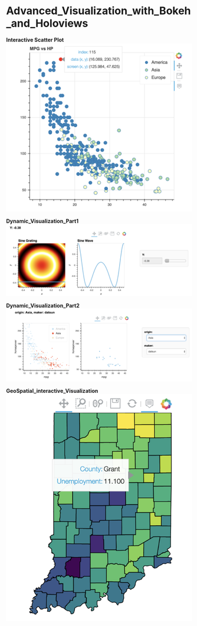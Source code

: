 # Advanced_Visualization_with_Bokeh_and_Holoviews



**Interactive Scatter Plot**
<img src="https://github.com/sushil1792/Advanced_Visualization_with_Bokeh_and_Holoviews/blob/master/Interactive_Scatter_Plot.png"/>

**Dynamic_Visualization_Part1**
<img src="https://github.com/sushil1792/Advanced_Visualization_with_Bokeh_and_Holoviews/blob/master/Dynamic_Visualization_Part1.png"/>

**Dynamic_Visualization_Part2**
<img src="https://github.com/sushil1792/Advanced_Visualization_with_Bokeh_and_Holoviews/blob/master/Dynamic_Visualization_Part2.png"/>

**GeoSpatial_interactive_Visualization**
<img src="https://github.com/sushil1792/Advanced_Visualization_with_Bokeh_and_Holoviews/blob/master/GeoSpatial_interactive_Visualization.png"/>
